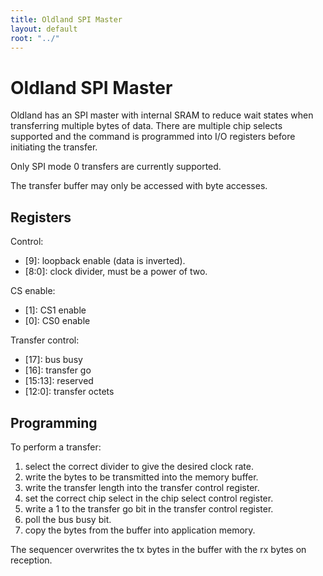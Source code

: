 ```yaml
---
title: Oldland SPI Master
layout: default
root: "../"
---
```


Oldland SPI Master
==================

Oldland has an SPI master with internal SRAM to reduce wait states when
transferring multiple bytes of data.  There are multiple chip selects
supported and the command is programmed into I/O registers before initiating
the transfer.

Only SPI mode 0 transfers are currently supported.

The transfer buffer may only be accessed with byte accesses.

Registers
---------

Control:

 - \[9\]: loopback enable (data is inverted).
 - \[8:0\]: clock divider, must be a power of two.

CS enable:

 - \[1\]: CS1 enable
 - \[0\]: CS0 enable

Transfer control:

 - \[17\]: bus busy
 - \[16\]: transfer go
 - \[15:13\]: reserved
 - \[12:0\]: transfer octets

Programming
-----------

To perform a transfer:

  1. select the correct divider to give the desired clock rate.
  2. write the bytes to be transmitted into the memory buffer.
  3. write the transfer length into the transfer control register.
  4. set the correct chip select in the chip select control register.
  5. write a 1 to the transfer go bit in the transfer control register.
  6. poll the bus busy bit.
  7. copy the bytes from the buffer into application memory.

The sequencer overwrites the tx bytes in the buffer with the rx bytes on
reception.
